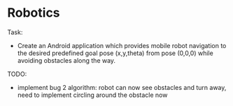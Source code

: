 # Robotics

Task:
 - Create an Android application which provides mobile robot navigation to the desired predefined goal pose (x,y,theta)
 from pose (0,0,0) while avoiding obstacles along the way.

TODO:

 - implement bug 2 algorithm:
robot can now see obstacles and turn away, need to implement circling around the obstacle now
